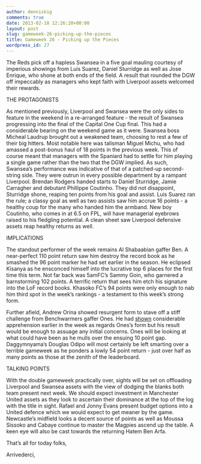 ```yaml
---
author: denniskig
comments: true
date: 2013-02-18 12:26:20+00:00
layout: post
slug: gameweek-26-picking-up-the-pieces
title: Gameweek 26 - Picking up the Pieces
wordpress_id: 27
---
```


The Reds pick off a hapless Swansea in a five goal mauling courtesy of imperious showings from Luis Suarez, Daniel Sturridge as well as Jose Enrique, who shone at both ends of the field. A result that rounded the DGW off impeccably as managers who kept faith with Liverpool assets welcomed their rewards. 

THE PROTAGONISTS

As mentioned previously, Liverpool and Swansea were the only sides to feature in the weekend in a re-arranged feature - the result of Swansea progressing into the final of the Capital One Cup final. This had a considerable bearing on the weekend game as it were. Swansea boss Micheal Laudrup brought out a weakened team, choosing to rest a few of their big hitters. Most notable here was talisman Miguel Michu, who had amassed a post-bonus haul of 18 points in the previous week. This of course meant that managers with the Spaniard had to settle for him playing a single game rather than the two that the DGW implied.  As such, Swansea’s performance was indicative of that of a patched-up second-string side. They were outrun in every possible department by a rampant Liverpool. Brendan Rodgers handed starts to Daniel Sturridge, Jamie Carragher and debutant Phillippe Coutinho. They did not disappoint, Sturridge shone, reaping ten points from his goal and assist. Luis Suarez ran the rule; a classy goal as well as two assists saw him accrue 16 points - a healthy coup for the many who handed him the armband. New boy Coutinho, who comes in at 6.5 on FPL, will have managerial eyebrows raised to his fledgling potential. A clean sheet saw Liverpool defensive assets reap healthy returns as well.

IMPLICATIONS

The standout performer of the week remains Al Shabaabian gaffer Ben. A near-perfect 110 point return saw him destroy the record book as he smashed the 96 point marker he had set earlier in the season. He eclipsed Kisanya as he ensconced himself into the lucrative top 6 places for the first time this term. Not far back was 5amFC’s Sammy Goin, who garnered a barnstorming 102 points.  A terrific return that sees him etch his signature into the LoF record books. Khasoko FC’s 94 points were only enough to nab him third spot in the week’s rankings - a testament to this week’s strong form. 

Further afield, Andrew Orina showed resurgent form to stave off a stiff challenge from Benchwarmers gaffer Ones. He had [shown](https://twitter.com/Orisdrew/status/302663828871729153) considerable apprehension earlier in the week as regards Ones’s form but his result would be enough to assuage any initial concerns. Ones will be looking at what could have been as he mulls over the ensuing 10 point gap. Daggymnyama’s Douglas Odipo will most certainly be left smarting over a terrible gameweek as he ponders a lowly 54 point return - just over half as many points as those at the zenith of the leaderboard.

TALKING POINTS 

With the double gameweek practically over, sights will be set on offloading Liverpool and Swansea assets with the view of dodging the blanks both team present next week. We should expect investment in Manchester United assets as they look to ascertain their dominance at the top of the log with the title in sight. Rafael and Jonny Evans present budget options into a United defence which we would expect to get meaner by the game. Newcastle’s midfield looks a decent source of points as well as Moussa Sissoko and Cabaye continue to master the Magpies ascend up the table. A keen eye will also be cast towards the returning Hatem Ben Arfa. 

That’s all for today folks,

Arrivederci,




  

